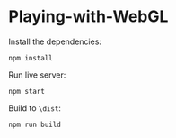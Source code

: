 # Playing-with-WebGL

Install the dependencies:
```
npm install
```

Run live server:
```
npm start
```

Build to `\dist`:
```
npm run build
```
